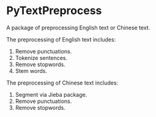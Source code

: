 # PyTextPreprocess
A package of preprocessing English text or Chinese text.

The preprocessing of English text includes:

1. Remove punctuations.
2. Tokenize sentences.
3. Remove stopwords.
4. Stem words.

The preprocessing of Chinese text includes:

1. Segment via Jieba package.
2. Remove punctuations.
3. Remove stopwords.
